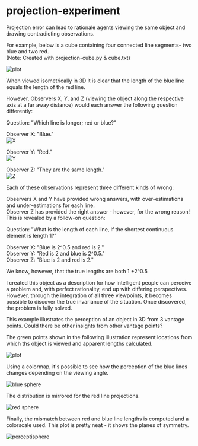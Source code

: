 

# projection-experiment
Projection error can lead to rationale agents viewing the same object and drawing contradicting observations.

For example, below is a cube containing four connected line segments- two blue and two red.\
        (Note: Created with projection-cube.py & cube.txt)

![plot](https://user-images.githubusercontent.com/84434778/150727426-2ba19867-9ff2-4e67-b802-29bce13c5ee3.png)

When viewed isometrically in 3D it is clear that the length of the blue line equals the length of the red line.

However, Observers X, Y, and Z (viewing the object along the respective axis at a far away distance) would each answer the following question differently:

Question: "Which line is longer; red or blue?"

Observer X: "Blue."\
![X](https://user-images.githubusercontent.com/84434778/150860407-ed9bb40a-1bad-4dfe-8430-40a5b738db2a.png)

Observer Y: "Red."\
![Y](https://user-images.githubusercontent.com/84434778/150861176-90c68af3-596b-4ea4-84a7-62d0296fa359.png)

Observer Z: "They are the same length."\
![Z](https://user-images.githubusercontent.com/84434778/150860428-8c6e2801-5143-422d-abbc-87fc586ba8e8.png)



Each of these observations represent three different kinds of wrong:

Observers X and Y have provided wrong answers, with over-estimations and under-estimations for each line.\
Observer Z has provided the right answer - however, for the wrong reason! This is revealed by a follow-on question:

Question: "What is the length of each line, if the shortest continuous element is length 1?"

Observer X: "Blue is 2^0.5 and red is 2."\
Observer Y: "Red is 2 and blue is 2^0.5."\
Observer Z: "Blue is 2 and red is 2."

We know, however, that the true lengths are both 1 +2^0.5

I created this object as a description for how intelligent people can perceive a problem and, with perfect rationality, end up with differing perspectives. However, through the integration of all three viewpoints, it becomes possible to discover the true invariance of the situation. Once discovered, the problem is fully solved.

This example illustrates the perception of an object in 3D from 3 vantage points. Could there be other insights from other vantage points?

The green points shown in the following illustration represent locations from which ths object is viewed and apparent lengths calculated.

![plot](https://user-images.githubusercontent.com/84434778/150730433-a48df29e-94bb-4f11-b026-ffc93da86018.png)

Using a colormap, it's possible to see how the perception of the blue lines changes depending on the viewing angle.

![blue sphere](https://user-images.githubusercontent.com/84434778/150730553-7b43d36c-63fb-4a03-935f-a8a07fa6bb83.png)


The distribution is mirrored for the red line projections.

![red sphere](https://user-images.githubusercontent.com/84434778/150730559-170e8938-3f7f-43d6-a174-870a4baa20d7.png)

Finally, the mismatch between red and blue line lengths is computed and a colorscale used. This plot is pretty neat - it shows the planes of symmetry.

![perceptisphere](https://user-images.githubusercontent.com/84434778/150730619-d0bbb1d6-cd04-45c3-8abd-c871396917b3.png)







